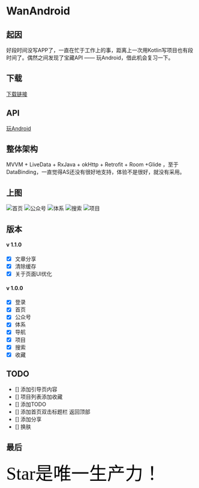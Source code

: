 # WanAndroid

## 起因
好段时间没写APP了，一直在忙于工作上的事，距离上一次用Kotlin写项目也有段时间了。偶然之间发现了宝藏API  —— 玩Android，借此机会复习一下。

## 下载
[下载链接](https://github.com/KKaKa/WanAndroid/releases)

## API
[玩Android](https://www.wanandroid.com/blog/show/2)

## 整体架构
MVVM + LiveData + RxJava + okHttp + Retrofit + Room +Glide ，至于DataBinding，一直觉得AS还没有很好地支持，体验不是很好，就没有采用。

## 上图

![首页](https://github.com/KKaKa/WanAndroid/blob/master/img/GIF_1.gif)
![公众号](https://github.com/KKaKa/WanAndroid/blob/master/img/GIF_2.gif)
![体系](https://github.com/KKaKa/WanAndroid/blob/master/img/GIF_3.gif)
![搜索](https://github.com/KKaKa/WanAndroid/blob/master/img/GIF_4.gif)
![项目](https://github.com/KKaKa/WanAndroid/blob/master/img/GIF_5.gif)

## 版本
#### v 1.1.0
- [x] 文章分享
- [x] 清除缓存 
- [x] 关于页面UI优化 

#### v 1.0.0
- [x] 登录
- [x] 首页
- [x] 公众号
- [x] 体系
- [x] 导航
- [x] 项目
- [x] 搜索
- [x] 收藏

## TODO
- [] 添加引导页内容
- [] 项目列表添加收藏
- [] 添加TODO
- [] 添加首页双击标题栏 返回顶部
- [] 添加分享
- [] 换肤

## 最后
<font color=#000000 size=7 face="黑体">Star是唯一生产力！</font> 

